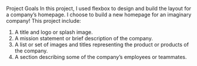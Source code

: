 
Project Goals
In this project, I used flexbox to design and build the layout for a company’s homepage. I choose to build a new homepage for an imaginary company!​
This project include:
1. A title and logo or splash image.
2. A mission statement or brief description of the company.
3. A list or set of images and titles representing the product or products of the company.
4. A section describing some of the company’s employees or teammates.
